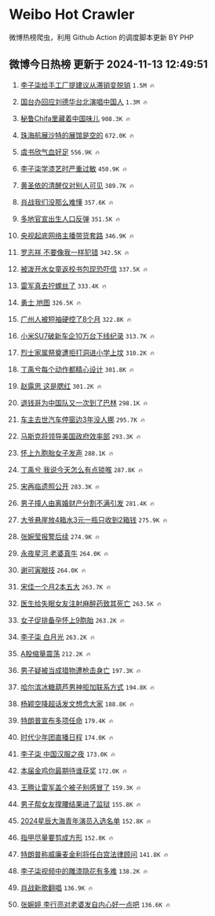 # Weibo Hot Crawler 



微博热榜爬虫，利用 Github Action 的调度脚本更新 BY PHP 


## 微博今日热榜 更新于 2024-11-13 12:49:51 
1. [李子柒给手工厂提建议从滞销变脱销](https://s.weibo.com/weibo?q=%23%E6%9D%8E%E5%AD%90%E6%9F%92%E7%BB%99%E6%89%8B%E5%B7%A5%E5%8E%82%E6%8F%90%E5%BB%BA%E8%AE%AE%E4%BB%8E%E6%BB%9E%E9%94%80%E5%8F%98%E8%84%B1%E9%94%80%23&t=31&band_rank=1&Refer=top) `1.5M 🔥` 

1. [国台办回应刘德华台北演唱中国人](https://s.weibo.com/weibo?q=%23%E5%9B%BD%E5%8F%B0%E5%8A%9E%E5%9B%9E%E5%BA%94%E5%88%98%E5%BE%B7%E5%8D%8E%E5%8F%B0%E5%8C%97%E6%BC%94%E5%94%B1%E4%B8%AD%E5%9B%BD%E4%BA%BA%23&t=31&band_rank=2&Refer=top) `1.3M 🔥` 

1. [秘鲁Chifa里藏着中国味儿](https://s.weibo.com/weibo?q=%23%E7%A7%98%E9%B2%81Chifa%E9%87%8C%E8%97%8F%E7%9D%80%E4%B8%AD%E5%9B%BD%E5%91%B3%E5%84%BF%23&t=31&band_rank=3&Refer=top) `908.3K 🔥` 

1. [珠海航展沙特的展馆是空的](https://s.weibo.com/weibo?q=%23%E7%8F%A0%E6%B5%B7%E8%88%AA%E5%B1%95%E6%B2%99%E7%89%B9%E7%9A%84%E5%B1%95%E9%A6%86%E6%98%AF%E7%A9%BA%E7%9A%84%23&t=31&band_rank=4&Refer=top) `672.0K 🔥` 

1. [虞书欣气血好足](https://s.weibo.com/weibo?q=%23%E8%99%9E%E4%B9%A6%E6%AC%A3%E6%B0%94%E8%A1%80%E5%A5%BD%E8%B6%B3%23&t=31&band_rank=5&Refer=top) `556.9K 🔥` 

1. [李子柒学漆艺时严重过敏](https://s.weibo.com/weibo?q=%23%E6%9D%8E%E5%AD%90%E6%9F%92%E5%AD%A6%E6%BC%86%E8%89%BA%E6%97%B6%E4%B8%A5%E9%87%8D%E8%BF%87%E6%95%8F%23&t=31&band_rank=6&Refer=top) `450.9K 🔥` 

1. [黄圣依的清醒仅对别人可见](https://s.weibo.com/weibo?q=%E9%BB%84%E5%9C%A3%E4%BE%9D%E7%9A%84%E6%B8%85%E9%86%92%E4%BB%85%E5%AF%B9%E5%88%AB%E4%BA%BA%E5%8F%AF%E8%A7%81&t=31&band_rank=7&Refer=top) `389.7K 🔥` 

1. [肖战我们没那么难懂](https://s.weibo.com/weibo?q=%E8%82%96%E6%88%98%E6%88%91%E4%BB%AC%E6%B2%A1%E9%82%A3%E4%B9%88%E9%9A%BE%E6%87%82&t=31&band_rank=8&Refer=top) `357.6K 🔥` 

1. [多地官宣出生人口反弹](https://s.weibo.com/weibo?q=%23%E5%A4%9A%E5%9C%B0%E5%AE%98%E5%AE%A3%E5%87%BA%E7%94%9F%E4%BA%BA%E5%8F%A3%E5%8F%8D%E5%BC%B9%23&t=31&band_rank=9&Refer=top) `351.5K 🔥` 

1. [央视起底网络主播带货套路](https://s.weibo.com/weibo?q=%23%E5%A4%AE%E8%A7%86%E8%B5%B7%E5%BA%95%E7%BD%91%E7%BB%9C%E4%B8%BB%E6%92%AD%E5%B8%A6%E8%B4%A7%E5%A5%97%E8%B7%AF%23&t=31&band_rank=10&Refer=top) `346.9K 🔥` 

1. [罗志祥 不要像我一样犯错](https://s.weibo.com/weibo?q=%E7%BD%97%E5%BF%97%E7%A5%A5%20%E4%B8%8D%E8%A6%81%E5%83%8F%E6%88%91%E4%B8%80%E6%A0%B7%E7%8A%AF%E9%94%99&t=31&band_rank=11&Refer=top) `342.5K 🔥` 

1. [被泼开水女童返校书包现恐吓信](https://s.weibo.com/weibo?q=%23%E8%A2%AB%E6%B3%BC%E5%BC%80%E6%B0%B4%E5%A5%B3%E7%AB%A5%E8%BF%94%E6%A0%A1%E4%B9%A6%E5%8C%85%E7%8E%B0%E6%81%90%E5%90%93%E4%BF%A1%23&t=31&band_rank=12&Refer=top) `337.5K 🔥` 

1. [雷军真去拧螺丝了](https://s.weibo.com/weibo?q=%23%E9%9B%B7%E5%86%9B%E7%9C%9F%E5%8E%BB%E6%8B%A7%E8%9E%BA%E4%B8%9D%E4%BA%86%23&t=31&band_rank=13&Refer=top) `333.4K 🔥` 

1. [勇士 地图](https://s.weibo.com/weibo?q=%E5%8B%87%E5%A3%AB%20%E5%9C%B0%E5%9B%BE&t=31&band_rank=14&Refer=top) `326.5K 🔥` 

1. [广州人被短袖硬控了8个月](https://s.weibo.com/weibo?q=%23%E5%B9%BF%E5%B7%9E%E4%BA%BA%E8%A2%AB%E7%9F%AD%E8%A2%96%E7%A1%AC%E6%8E%A7%E4%BA%868%E4%B8%AA%E6%9C%88%23&t=31&band_rank=15&Refer=top) `322.8K 🔥` 

1. [小米SU7破新车企10万台下线纪录](https://s.weibo.com/weibo?q=%23%E5%B0%8F%E7%B1%B3SU7%E7%A0%B4%E6%96%B0%E8%BD%A6%E4%BC%8110%E4%B8%87%E5%8F%B0%E4%B8%8B%E7%BA%BF%E7%BA%AA%E5%BD%95%23&t=31&band_rank=16&Refer=top) `313.7K 🔥` 

1. [烈士家属祭奠遭拒打洞进小学上坟](https://s.weibo.com/weibo?q=%23%E7%83%88%E5%A3%AB%E5%AE%B6%E5%B1%9E%E7%A5%AD%E5%A5%A0%E9%81%AD%E6%8B%92%E6%89%93%E6%B4%9E%E8%BF%9B%E5%B0%8F%E5%AD%A6%E4%B8%8A%E5%9D%9F%23&t=31&band_rank=17&Refer=top) `310.2K 🔥` 

1. [丁禹兮每个动作都精心设计](https://s.weibo.com/weibo?q=%23%E4%B8%81%E7%A6%B9%E5%85%AE%E6%AF%8F%E4%B8%AA%E5%8A%A8%E4%BD%9C%E9%83%BD%E7%B2%BE%E5%BF%83%E8%AE%BE%E8%AE%A1%23&t=31&band_rank=18&Refer=top) `301.8K 🔥` 

1. [赵露思 这是腮红](https://s.weibo.com/weibo?q=%E8%B5%B5%E9%9C%B2%E6%80%9D%20%E8%BF%99%E6%98%AF%E8%85%AE%E7%BA%A2&t=31&band_rank=19&Refer=top) `301.2K 🔥` 

1. [退钱哥为中国队又一次到了巴林](https://s.weibo.com/weibo?q=%23%E9%80%80%E9%92%B1%E5%93%A5%E4%B8%BA%E4%B8%AD%E5%9B%BD%E9%98%9F%E5%8F%88%E4%B8%80%E6%AC%A1%E5%88%B0%E4%BA%86%E5%B7%B4%E6%9E%97%23&t=31&band_rank=20&Refer=top) `298.1K 🔥` 

1. [车主去世汽车停窗边3年没人挪](https://s.weibo.com/weibo?q=%23%E8%BD%A6%E4%B8%BB%E5%8E%BB%E4%B8%96%E6%B1%BD%E8%BD%A6%E5%81%9C%E7%AA%97%E8%BE%B93%E5%B9%B4%E6%B2%A1%E4%BA%BA%E6%8C%AA%23&t=31&band_rank=21&Refer=top) `295.7K 🔥` 

1. [马斯克将领导美国政府效率部](https://s.weibo.com/weibo?q=%23%E9%A9%AC%E6%96%AF%E5%85%8B%E5%B0%86%E9%A2%86%E5%AF%BC%E7%BE%8E%E5%9B%BD%E6%94%BF%E5%BA%9C%E6%95%88%E7%8E%87%E9%83%A8%23&t=31&band_rank=22&Refer=top) `293.3K 🔥` 

1. [怀上九胞胎女子发声](https://s.weibo.com/weibo?q=%23%E6%80%80%E4%B8%8A%E4%B9%9D%E8%83%9E%E8%83%8E%E5%A5%B3%E5%AD%90%E5%8F%91%E5%A3%B0%23&t=31&band_rank=23&Refer=top) `288.1K 🔥` 

1. [丁禹兮 我说今天怎么有点锁喉](https://s.weibo.com/weibo?q=%E4%B8%81%E7%A6%B9%E5%85%AE%20%E6%88%91%E8%AF%B4%E4%BB%8A%E5%A4%A9%E6%80%8E%E4%B9%88%E6%9C%89%E7%82%B9%E9%94%81%E5%96%89&t=31&band_rank=24&Refer=top) `287.8K 🔥` 

1. [宋再临遗照公开](https://s.weibo.com/weibo?q=%23%E5%AE%8B%E5%86%8D%E4%B8%B4%E9%81%97%E7%85%A7%E5%85%AC%E5%BC%80%23&t=31&band_rank=25&Refer=top) `283.3K 🔥` 

1. [男子撞人由离婚财产分割不满引发](https://s.weibo.com/weibo?q=%23%E7%94%B7%E5%AD%90%E6%92%9E%E4%BA%BA%E7%94%B1%E7%A6%BB%E5%A9%9A%E8%B4%A2%E4%BA%A7%E5%88%86%E5%89%B2%E4%B8%8D%E6%BB%A1%E5%BC%95%E5%8F%91%23&t=31&band_rank=26&Refer=top) `281.4K 🔥` 

1. [大爷悬崖放4箱水3元一瓶只收到2箱钱](https://s.weibo.com/weibo?q=%23%E5%A4%A7%E7%88%B7%E6%82%AC%E5%B4%96%E6%94%BE4%E7%AE%B1%E6%B0%B43%E5%85%83%E4%B8%80%E7%93%B6%E5%8F%AA%E6%94%B6%E5%88%B02%E7%AE%B1%E9%92%B1%23&t=31&band_rank=27&Refer=top) `275.9K 🔥` 

1. [张婉莹报警后续](https://s.weibo.com/weibo?q=%23%E5%BC%A0%E5%A9%89%E8%8E%B9%E6%8A%A5%E8%AD%A6%E5%90%8E%E7%BB%AD%23&t=31&band_rank=28&Refer=top) `274.9K 🔥` 

1. [永夜星河 老婆真牛](https://s.weibo.com/weibo?q=%E6%B0%B8%E5%A4%9C%E6%98%9F%E6%B2%B3%20%E8%80%81%E5%A9%86%E7%9C%9F%E7%89%9B&t=31&band_rank=29&Refer=top) `264.0K 🔥` 

1. [谢可寅眼技](https://s.weibo.com/weibo?q=%E8%B0%A2%E5%8F%AF%E5%AF%85%E7%9C%BC%E6%8A%80&t=31&band_rank=30&Refer=top) `264.0K 🔥` 

1. [宋佳一个月2本五大](https://s.weibo.com/weibo?q=%E5%AE%8B%E4%BD%B3%E4%B8%80%E4%B8%AA%E6%9C%882%E6%9C%AC%E4%BA%94%E5%A4%A7&t=31&band_rank=31&Refer=top) `263.7K 🔥` 

1. [医生给失眠女友注射麻醉药致其死亡](https://s.weibo.com/weibo?q=%23%E5%8C%BB%E7%94%9F%E7%BB%99%E5%A4%B1%E7%9C%A0%E5%A5%B3%E5%8F%8B%E6%B3%A8%E5%B0%84%E9%BA%BB%E9%86%89%E8%8D%AF%E8%87%B4%E5%85%B6%E6%AD%BB%E4%BA%A1%23&t=31&band_rank=32&Refer=top) `263.5K 🔥` 

1. [女子促排备孕怀上9胞胎](https://s.weibo.com/weibo?q=%23%E5%A5%B3%E5%AD%90%E4%BF%83%E6%8E%92%E5%A4%87%E5%AD%95%E6%80%80%E4%B8%8A9%E8%83%9E%E8%83%8E%23&t=31&band_rank=33&Refer=top) `263.2K 🔥` 

1. [李子柒 白月光](https://s.weibo.com/weibo?q=%E6%9D%8E%E5%AD%90%E6%9F%92%20%E7%99%BD%E6%9C%88%E5%85%89&t=31&band_rank=34&Refer=top) `263.2K 🔥` 

1. [A股缩量震荡](https://s.weibo.com/weibo?q=%23A%E8%82%A1%E7%BC%A9%E9%87%8F%E9%9C%87%E8%8D%A1%23&t=31&band_rank=35&Refer=top) `212.2K 🔥` 

1. [男子疑被当成猎物遭枪击身亡](https://s.weibo.com/weibo?q=%23%E7%94%B7%E5%AD%90%E7%96%91%E8%A2%AB%E5%BD%93%E6%88%90%E7%8C%8E%E7%89%A9%E9%81%AD%E6%9E%AA%E5%87%BB%E8%BA%AB%E4%BA%A1%23&t=31&band_rank=36&Refer=top) `197.3K 🔥` 

1. [哈尔滨冰糖葫芦男神拒加联系方式](https://s.weibo.com/weibo?q=%23%E5%93%88%E5%B0%94%E6%BB%A8%E5%86%B0%E7%B3%96%E8%91%AB%E8%8A%A6%E7%94%B7%E7%A5%9E%E6%8B%92%E5%8A%A0%E8%81%94%E7%B3%BB%E6%96%B9%E5%BC%8F%23&t=31&band_rank=37&Refer=top) `194.8K 🔥` 

1. [杨颖空降超话发文想念大家](https://s.weibo.com/weibo?q=%23%E6%9D%A8%E9%A2%96%E7%A9%BA%E9%99%8D%E8%B6%85%E8%AF%9D%E5%8F%91%E6%96%87%E6%83%B3%E5%BF%B5%E5%A4%A7%E5%AE%B6%23&t=31&band_rank=38&Refer=top) `188.8K 🔥` 

1. [特朗普宣布多项任命](https://s.weibo.com/weibo?q=%23%E7%89%B9%E6%9C%97%E6%99%AE%E5%AE%A3%E5%B8%83%E5%A4%9A%E9%A1%B9%E4%BB%BB%E5%91%BD%23&t=31&band_rank=39&Refer=top) `179.4K 🔥` 

1. [时代少年团直播日程](https://s.weibo.com/weibo?q=%23%E6%97%B6%E4%BB%A3%E5%B0%91%E5%B9%B4%E5%9B%A2%E7%9B%B4%E6%92%AD%E6%97%A5%E7%A8%8B%23&t=31&band_rank=40&Refer=top) `174.0K 🔥` 

1. [李子柒 中国汉服之夜](https://s.weibo.com/weibo?q=%E6%9D%8E%E5%AD%90%E6%9F%92%20%E4%B8%AD%E5%9B%BD%E6%B1%89%E6%9C%8D%E4%B9%8B%E5%A4%9C&t=31&band_rank=41&Refer=top) `173.0K 🔥` 

1. [本届金鸡你最期待谁获奖](https://s.weibo.com/weibo?q=%23%E6%9C%AC%E5%B1%8A%E9%87%91%E9%B8%A1%E4%BD%A0%E6%9C%80%E6%9C%9F%E5%BE%85%E8%B0%81%E8%8E%B7%E5%A5%96%23&t=31&band_rank=42&Refer=top) `172.0K 🔥` 

1. [王腾让雷军盖个被子别感冒了](https://s.weibo.com/weibo?q=%23%E7%8E%8B%E8%85%BE%E8%AE%A9%E9%9B%B7%E5%86%9B%E7%9B%96%E4%B8%AA%E8%A2%AB%E5%AD%90%E5%88%AB%E6%84%9F%E5%86%92%E4%BA%86%23&t=31&band_rank=43&Refer=top) `159.3K 🔥` 

1. [男子帮女友撑腰结果进了监狱](https://s.weibo.com/weibo?q=%23%E7%94%B7%E5%AD%90%E5%B8%AE%E5%A5%B3%E5%8F%8B%E6%92%91%E8%85%B0%E7%BB%93%E6%9E%9C%E8%BF%9B%E4%BA%86%E7%9B%91%E7%8B%B1%23&t=31&band_rank=44&Refer=top) `155.8K 🔥` 

1. [2024星辰大海青年演员入选名单](https://s.weibo.com/weibo?q=%232024%E6%98%9F%E8%BE%B0%E5%A4%A7%E6%B5%B7%E9%9D%92%E5%B9%B4%E6%BC%94%E5%91%98%E5%85%A5%E9%80%89%E5%90%8D%E5%8D%95%23&t=31&band_rank=45&Refer=top) `152.8K 🔥` 

1. [指甲尽量要剪成方形](https://s.weibo.com/weibo?q=%23%E6%8C%87%E7%94%B2%E5%B0%BD%E9%87%8F%E8%A6%81%E5%89%AA%E6%88%90%E6%96%B9%E5%BD%A2%23&t=31&band_rank=46&Refer=top) `152.8K 🔥` 

1. [特朗普称威廉麦金利将任白宫法律顾问](https://s.weibo.com/weibo?q=%23%E7%89%B9%E6%9C%97%E6%99%AE%E7%A7%B0%E5%A8%81%E5%BB%89%E9%BA%A6%E9%87%91%E5%88%A9%E5%B0%86%E4%BB%BB%E7%99%BD%E5%AE%AB%E6%B3%95%E5%BE%8B%E9%A1%BE%E9%97%AE%23&t=31&band_rank=47&Refer=top) `141.8K 🔥` 

1. [李子柒视频中的雕漆隐花有多难](https://s.weibo.com/weibo?q=%23%E6%9D%8E%E5%AD%90%E6%9F%92%E8%A7%86%E9%A2%91%E4%B8%AD%E7%9A%84%E9%9B%95%E6%BC%86%E9%9A%90%E8%8A%B1%E6%9C%89%E5%A4%9A%E9%9A%BE%23&t=31&band_rank=48&Refer=top) `138.2K 🔥` 

1. [肖战新歌翻唱](https://s.weibo.com/weibo?q=%23%E8%82%96%E6%88%98%E6%96%B0%E6%AD%8C%E7%BF%BB%E5%94%B1%23&t=31&band_rank=49&Refer=top) `136.9K 🔥` 

1. [张婉婷 李行亮对老婆发自内心好一点吧](https://s.weibo.com/weibo?q=%E5%BC%A0%E5%A9%89%E5%A9%B7%20%E6%9D%8E%E8%A1%8C%E4%BA%AE%E5%AF%B9%E8%80%81%E5%A9%86%E5%8F%91%E8%87%AA%E5%86%85%E5%BF%83%E5%A5%BD%E4%B8%80%E7%82%B9%E5%90%A7&t=31&band_rank=50&Refer=top) `136.6K 🔥` 


